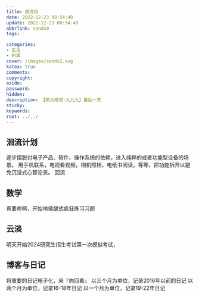 ```yaml
---
title: 庚戌日
date: 2022-12-23 00:54:49
update: 2022-12-23 00:54:49
abbrlink: sands0
tags:

categories:
- 生活
- 积累
cover: /images/sands2.svg
katex: true
comments:
copyright:
aside: 
password:
hidden:
description: 【聚沙成塔·九九九】最后一天
sticky: 
keywords:
root: ../../
---
```

## 洄流计划
逐步摆脱对电子产品、软件、操作系统的依赖，进入纯粹的或者功能型设备的场景。
用手机联系，电视看视频，相机照相，电纸书阅读，等等，把功能拆开以避免沉浸式心智沦丧。
回流
## 数学
真要命啊，开始啃佛腿式疯狂练习习题

## 云淡
明天开始2024研究生招生考试第一次模拟考试，
## 博客与日记
将重要的日记电子化，来『向回看』
以三个月为单位，记录2016年以前的日记
以两个月为单位，记录16-18年日记
以一个月为单位，记录19-22年日记